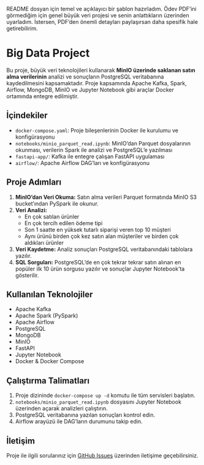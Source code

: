 README dosyan için temel ve açıklayıcı bir şablon hazırladım. Ödev PDF’ini görmediğim için genel büyük veri projesi ve senin anlattıkların üzerinden uyarladım. İstersen, PDF’den önemli detayları paylaşırsan daha spesifik hale getirebilirim.

# Big Data Project

Bu proje, büyük veri teknolojileri kullanarak **MinIO üzerinde saklanan satın alma verilerinin** analizi ve sonuçların PostgreSQL veritabanına kaydedilmesini kapsamaktadır. Proje kapsamında Apache Kafka, Spark, Airflow, MongoDB, MinIO ve Jupyter Notebook gibi araçlar Docker ortamında entegre edilmiştir.

## İçindekiler

- `docker-compose.yaml`: Proje bileşenlerinin Docker ile kurulumu ve konfigürasyonu  
- `notebooks/minio_parquet_read.ipynb`: MinIO’dan Parquet dosyalarının okunması, verilerin Spark ile analizi ve PostgreSQL’e yazılması  
- `fastapi-app/`: Kafka ile entegre çalışan FastAPI uygulaması  
- `airflow/`: Apache Airflow DAG’ları ve konfigürasyonu  

## Proje Adımları

1. **MinIO’dan Veri Okuma:** Satın alma verileri Parquet formatında MinIO S3 bucket’ından PySpark ile okunur.  
2. **Veri Analizi:**  
   - En çok satılan ürünler  
   - En çok tercih edilen ödeme tipi  
   - Son 1 saatte en yüksek tutarlı siparişi veren top 10 müşteri  
   - Aynı ürünü birden çok kez satın alan müşteriler ve birden çok aldıkları ürünler  
3. **Veri Kaydetme:** Analiz sonuçları PostgreSQL veritabanındaki tablolara yazılır.  
4. **SQL Sorguları:** PostgreSQL’de en çok tekrar tekrar satın alınan en popüler ilk 10 ürün sorgusu yazılır ve sonuçlar Jupyter Notebook’ta gösterilir.  

## Kullanılan Teknolojiler

- Apache Kafka  
- Apache Spark (PySpark)  
- Apache Airflow  
- PostgreSQL  
- MongoDB  
- MinIO  
- FastAPI  
- Jupyter Notebook  
- Docker & Docker Compose  

## Çalıştırma Talimatları

1. Proje dizininde `docker-compose up -d` komutu ile tüm servisleri başlatın.  
2. `notebooks/minio_parquet_read.ipynb` dosyasını Jupyter Notebook üzerinden açarak analizleri çalıştırın.  
3. PostgreSQL veritabanına yazılan sonuçları kontrol edin.  
4. Airflow arayüzü ile DAG’ların durumunu takip edin.  

## İletişim

Proje ile ilgili sorularınız için [GitHub Issues](https://github.com/1sancaktar15/bigdata-project/issues) üzerinden iletişime geçebilirsiniz.

